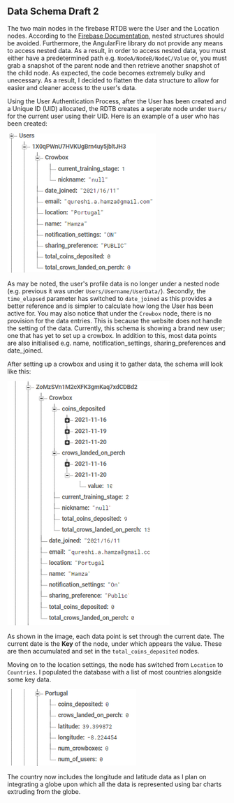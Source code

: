 ## Data Schema Draft 2

The two main nodes in the firebase RTDB were the User and the Location nodes. According to the [Firebase Documentation](https://firebase.google.com/docs/database/web/structure-data), nested structures should be avoided. Furthermore, the AngularFire library do not provide any means to access nested data. As a result, in order to access nested data, you must either have a predetermined path e.g. `NodeA/NodeB/NodeC/Value` or, you must grab a snapshot of the parent node and then retrieve another snapshot of the child node. As expected, the code becomes extremely bulky and unecessary. As a result, I decided to flatten the data structure to allow for easier and cleaner access to the user's data. 

Using the User Authentication Process, after the User has been created and a Unique ID (UID) allocated, the RDTB creates a seperate node under `Users/` for the current user using their UID. Here is an example of a user who has been created: 

![new User](https://github.com/iamastic/CrowBox2.0/blob/main/Project%20Documentation/Ideation/Images/DataSchemaNewUser2.PNG)

As may be noted, the user's profile data is no longer under a nested node (e.g. previous it was under `Users/Username/UserData/`). Secondly, the `time_elapsed` parameter has switched to `date_joined` as this provides a better reference and is simpler to calculate how long the User has been active for. You may also notice that under the `Crowbox` node, there is no provision for the data entries. This is because the website does not handle the setting of the data. Currently, this schema is showing a brand new user; one that has yet to set up a crowbox. In addition to this, most data points are also initialised e.g. name, notification_settings, sharing_preferences and date_joined.

After setting up a crowbox and using it to gather data, the schema will look like this: 

![old user](https://github.com/iamastic/CrowBox2.0/blob/main/Project%20Documentation/Ideation/Images/DataSchemaUser2.PNG)

As shown in the image, each data point is set through the current date. The current date is the **Key** of the node, under which appears the value. These are then accumulated and set in the `total_coins_deposited` nodes. 

Moving on to the location settings, the node has switched from `Location` to `Countries`. I populated the database with a list of most countries alongside some key data. 

![countries](https://github.com/iamastic/CrowBox2.0/blob/main/Project%20Documentation/Ideation/Images/DataSchemaLocation2.PNG)

The country now includes the longitude and latitude data as I plan on integrating a globe upon which all the data is represented using bar charts extruding from the globe. 
